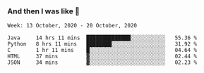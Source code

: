  ### And then I was like 🥱
<!--
**Mat2ja/Mat2ja** is a ✨ _special_ ✨ repository because its `README.md` (this file) appears on your GitHub profile.

Here are some ideas to get you started:

- 🔭 I’m currently working on ...
- 🌱 I’m currently learning ...
- 👯 I’m looking to collaborate on ...
- 🤔 I’m looking for help with ...
- 💬 Ask me about ...
- 📫 How to reach me: ...
- 😄 Pronouns: ...
- ⚡ Fun fact: ...
-->

<!--START_SECTION:waka-->
```text
Week: 13 October, 2020 - 20 October, 2020

Java     14 hrs 11 mins  ██████████████░░░░░░░░░░░   55.36 % 
Python   8 hrs 11 mins   ████████░░░░░░░░░░░░░░░░░   31.92 % 
C        1 hr 11 mins    █░░░░░░░░░░░░░░░░░░░░░░░░   04.64 % 
HTML     37 mins         ▓░░░░░░░░░░░░░░░░░░░░░░░░   02.44 % 
JSON     34 mins         ▓░░░░░░░░░░░░░░░░░░░░░░░░   02.23 % 
```
<!--END_SECTION:waka-->
